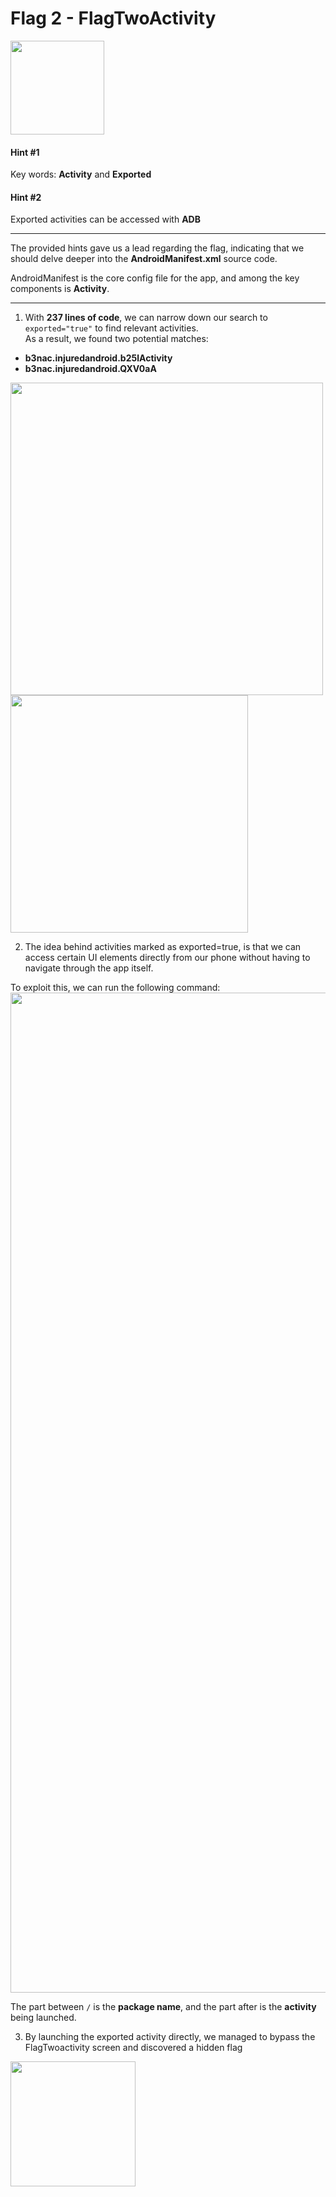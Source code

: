 # Flag 2 - FlagTwoActivity

<img src="https://github.com/user-attachments/assets/88182862-75dd-4adf-befd-7450154243ca" width="150">

#### **Hint #1**  
Key words: **Activity** and **Exported**  

#### **Hint #2**  
Exported activities can be accessed with **ADB**

---

The provided hints gave us a lead regarding the flag, indicating that we should delve deeper into the **AndroidManifest.xml** source code.  

AndroidManifest is the core config file for the app, and among the key components is **Activity**.

---

1. With **237 lines of code**, we can narrow down our search to `exported="true"` to find relevant activities.  
As a result, we found two potential matches:

- **b3nac.injuredandroid.b25lActivity**  
- **b3nac.injuredandroid.QXV0aA**

  
<img src="https://github.com/user-attachments/assets/1a29c297-17a2-4c7d-942d-2a80a32d3cb0" width="500">


<img src="https://github.com/user-attachments/assets/dc499570-b4b9-48a5-803e-6cbe59565091" width=380>


2. The idea behind activities marked as exported=true, is that we can access certain UI elements directly from our phone without having to navigate through the app itself.

 
 To exploit this, we can run the following command:
 <img src="https://github.com/user-attachments/assets/7f24ecbb-496b-408f-9cb7-61aab73988ba" width=1600>

The part between `/` is the **package name**, and the part after is the **activity** being launched.  


3. By launching the exported activity directly, we managed to bypass the FlagTwoactivity screen and discovered a hidden flag
<img src="https://github.com/user-attachments/assets/14a0aedd-502a-4d53-9abe-46569ac931cf" width="200">

   
